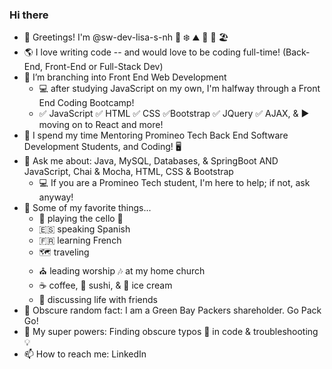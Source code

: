 ### Hi there 

- 👋 Greetings! I'm @sw-dev-lisa-s-nh  🌲 ❄️ ⛰️ 🍂 🌻 🏖️
- 🌎 I love writing code -- and would love to be coding full-time! (Back-End, Front-End or Full-Stack Dev)  
- 🌳 I’m branching into Front End Web Development 
     - 💻 after studying JavaScript on my own, I'm halfway through a Front End Coding Bootcamp!  
     - ✅ JavaScript  ✅ HTML   ✅ CSS   ✅Bootstrap   ✅ JQuery   ✅ AJAX, &  ▶️ moving on to React and more!
- 🏫 I spend my time Mentoring Promineo Tech Back End Software Development Students, and Coding! 🖥️
- 💬 Ask me about:  Java, MySQL, Databases, & SpringBoot AND JavaScript, Chai & Mocha, HTML, CSS & Bootstrap
    - 💻  If you are a Promineo Tech student, I'm here to help; if not, ask anyway!
- 🎹 Some of my favorite things...
    - 🎵 playing the cello 🎻
    - :es: speaking Spanish  
    - :fr: learning French
    - 🗺️ traveling
    - ⛪ leading worship 🎶 at my home church
    - :coffee: coffee, 🍣 sushi, & 🍨 ice cream
    - 💭 discussing life with friends
- 🏈 Obscure random fact:  I am a Green Bay Packers shareholder.  Go Pack Go!
- 🌟 My super powers:  Finding obscure typos 👀 in code & troubleshooting 💡
- 📫 How to reach me:  LinkedIn
